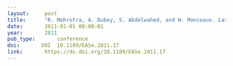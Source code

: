 ```yaml
---
layout:     post
title:      "R. Mehrotra, A. Dubey, S. Abdelwahed, and W. Monceaux. Large scale monitoring and online analysis in a distributed virtualized environment. In Engineering of Autonomic and Autonomous Systems (EASe), 2011 8th IEEE International Conference and Workshops on, 1–9. apr 2011."
date:       2011-01-01 00:00:01
year:       2011
pub_type:       conference
doi:       DOI  10.1109/EASe.2011.17
link:       https://dx.doi.org/10.1109/EASe.2011.17
---
```

